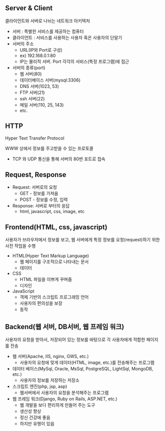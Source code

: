 ## Server & Client

클라이언트와 서버로 나뉘는 네트워크 아키텍처

* 서버 : 특별한 서비스를 제공하는 컴퓨터
* 클라이언트 : 서비스를 사용하는 사용자 혹은 사용자의 단말기
* 서버의 주소
  * URL(IP와 Port로 구성)
  * ex) 192.168.0.1:80
  * IP는 물리적 서버. Port 각각의 서비스(특정 프로그램)에 접근 
* 서버의 종류(port)
  * 웹 서버(80)
  * 데이터베이스 서버(mysql:3306)
  * DNS 서버(1023, 53)
  * FTP 서버(21)
  * ssh 서버(22)
  * 메일 서버(110, 25, 143)
  * etc.



## HTTP

Hyper Text Transfer Protocol 

WWW 상에서 정보를 주고받을 수 있는 프로토콜

* TCP 와 UDP 통신을 통해 서버의 80번 포트로 접속



## Request, Response

* Request: 서버로의 요청
  * GET - 정보를 가져옴
  * POST - 정보를 수정, 입력
* Response: 서버로 부터의 응답
  * html, javascript, css, image, etc



## Frontend(HTML, css, javascript)

사용자가 브라우저에서 정보를 보고, 웹 서버에게 특정 정보를 요청(request)하기 위한 사전 작업을 수행

* HTML(Hyper Text Markup Language)
  * 웹 페이지를 구조적으로 나타내는 문서
  * 데이터
* CSS
  * HTML 파일을 이쁘게 꾸며줌
  * 디자인
* JavaScript
  * 객체 기반의 스크립트 프로그래밍 언어
  * 사용자의 편의성을 보장
  * 동작



## Backend(웹 서버, DB서버, 웹 프레임 워크)

사용자의 요청을 받아서, 저장되어 있는 정보를 바탕으로 각 사용자에게 적합한 페이지를 전송

* 웹 서버(Apache, IIS, nginx, GWS, etc.)
  * 사용자의 요청에 맞게 데이터(HTML, image, etc.)를 전송해주는 프로그램
* 데이터 베이스(MySql, Oracle, MsSql, PostgreSQL, LightSql, MongoDB, etc.)
  * 사용자의 정보를 저장하는 저장소
* 스크립트 엔진(php, jsp, asp)
  * 웹서버에서 사용자의 요청을 분석해주는 프로그램
* 웹 프레임 워크(Django, Ruby on Rails, ASP.NET, etc.)
  * 웹 개발을 보다 편리하게 만들어 주는 도구
  * 생산성 향상
  * 정신 건강에 좋음
  * 하지만 유행이 있음